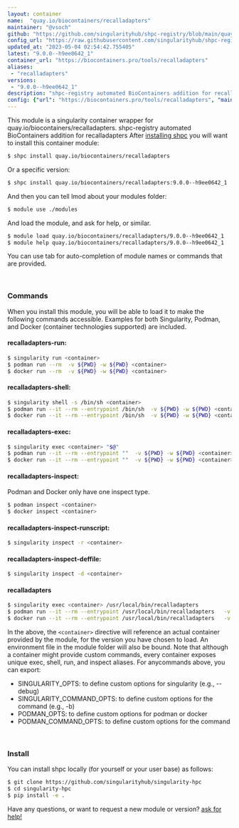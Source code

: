 ```yaml
---
layout: container
name:  "quay.io/biocontainers/recalladapters"
maintainer: "@vsoch"
github: "https://github.com/singularityhub/shpc-registry/blob/main/quay.io/biocontainers/recalladapters/container.yaml"
config_url: "https://raw.githubusercontent.com/singularityhub/shpc-registry/main/quay.io/biocontainers/recalladapters/container.yaml"
updated_at: "2023-05-04 02:54:42.755405"
latest: "9.0.0--h9ee0642_1"
container_url: "https://biocontainers.pro/tools/recalladapters"
aliases:
 - "recalladapters"
versions:
 - "9.0.0--h9ee0642_1"
description: "shpc-registry automated BioContainers addition for recalladapters"
config: {"url": "https://biocontainers.pro/tools/recalladapters", "maintainer": "@vsoch", "description": "shpc-registry automated BioContainers addition for recalladapters", "latest": {"9.0.0--h9ee0642_1": "sha256:6122fa4a531ff40bdb47bd58a8f20e20fcda3e077cceb1b60d3a4bccf6ae7232"}, "tags": {"9.0.0--h9ee0642_1": "sha256:6122fa4a531ff40bdb47bd58a8f20e20fcda3e077cceb1b60d3a4bccf6ae7232"}, "docker": "quay.io/biocontainers/recalladapters", "aliases": {"recalladapters": "/usr/local/bin/recalladapters"}}
---
```


This module is a singularity container wrapper for quay.io/biocontainers/recalladapters.
shpc-registry automated BioContainers addition for recalladapters
After [installing shpc](#install) you will want to install this container module:


```bash
$ shpc install quay.io/biocontainers/recalladapters
```

Or a specific version:

```bash
$ shpc install quay.io/biocontainers/recalladapters:9.0.0--h9ee0642_1
```

And then you can tell lmod about your modules folder:

```bash
$ module use ./modules
```

And load the module, and ask for help, or similar.

```bash
$ module load quay.io/biocontainers/recalladapters/9.0.0--h9ee0642_1
$ module help quay.io/biocontainers/recalladapters/9.0.0--h9ee0642_1
```

You can use tab for auto-completion of module names or commands that are provided.

<br>

### Commands

When you install this module, you will be able to load it to make the following commands accessible.
Examples for both Singularity, Podman, and Docker (container technologies supported) are included.

#### recalladapters-run:

```bash
$ singularity run <container>
$ podman run --rm  -v ${PWD} -w ${PWD} <container>
$ docker run --rm  -v ${PWD} -w ${PWD} <container>
```

#### recalladapters-shell:

```bash
$ singularity shell -s /bin/sh <container>
$ podman run --it --rm --entrypoint /bin/sh  -v ${PWD} -w ${PWD} <container>
$ docker run --it --rm --entrypoint /bin/sh  -v ${PWD} -w ${PWD} <container>
```

#### recalladapters-exec:

```bash
$ singularity exec <container> "$@"
$ podman run --it --rm --entrypoint ""  -v ${PWD} -w ${PWD} <container> "$@"
$ docker run --it --rm --entrypoint ""  -v ${PWD} -w ${PWD} <container> "$@"
```

#### recalladapters-inspect:

Podman and Docker only have one inspect type.

```bash
$ podman inspect <container>
$ docker inspect <container>
```

#### recalladapters-inspect-runscript:

```bash
$ singularity inspect -r <container>
```

#### recalladapters-inspect-deffile:

```bash
$ singularity inspect -d <container>
```


#### recalladapters

```bash
$ singularity exec <container> /usr/local/bin/recalladapters
$ podman run --it --rm --entrypoint /usr/local/bin/recalladapters   -v ${PWD} -w ${PWD} <container> -c " $@"
$ docker run --it --rm --entrypoint /usr/local/bin/recalladapters   -v ${PWD} -w ${PWD} <container> -c " $@"
```



In the above, the `<container>` directive will reference an actual container provided
by the module, for the version you have chosen to load. An environment file in the
module folder will also be bound. Note that although a container
might provide custom commands, every container exposes unique exec, shell, run, and
inspect aliases. For anycommands above, you can export:

 - SINGULARITY_OPTS: to define custom options for singularity (e.g., --debug)
 - SINGULARITY_COMMAND_OPTS: to define custom options for the command (e.g., -b)
 - PODMAN_OPTS: to define custom options for podman or docker
 - PODMAN_COMMAND_OPTS: to define custom options for the command

<br>

### Install

You can install shpc locally (for yourself or your user base) as follows:

```bash
$ git clone https://github.com/singularityhub/singularity-hpc
$ cd singularity-hpc
$ pip install -e .
```

Have any questions, or want to request a new module or version? [ask for help!](https://github.com/singularityhub/singularity-hpc/issues)
